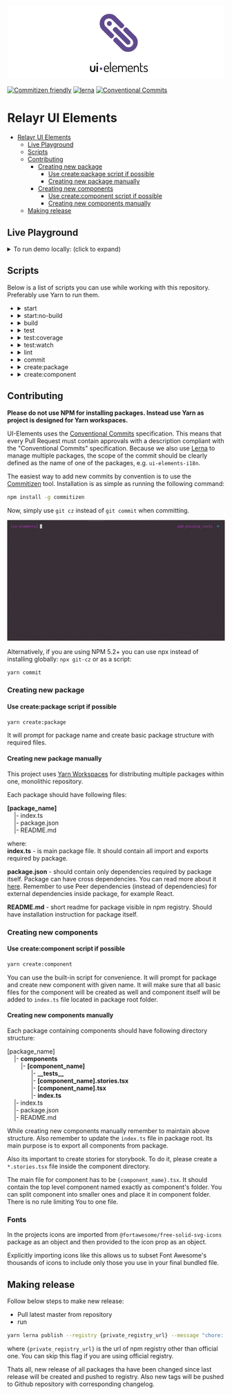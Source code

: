 
![Logo](docs/logo.png)

[![Commitizen friendly](https://img.shields.io/badge/commitizen-friendly-brightgreen.svg)](http://commitizen.github.io/cz-cli/)
[![lerna](https://img.shields.io/badge/maintained%20with-lerna-cc00ff.svg)](https://lernajs.io/)
[![Conventional Commits](https://img.shields.io/badge/Conventional%20Commits-1.0.0-yellow.svg)](https://conventionalcommits.org)

# Relayr UI Elements

<!-- TOC -->

- [Relayr UI Elements](#relayr-ui-elements)
  - [Live Playground](#live-playground)
  - [Scripts](#scripts)
  - [Contributing](#contributing)
    - [Creating new package](#creating-new-package)
      - [Use create:package script if possible](#use-createpackage-script-if-possible)
      - [Creating new package manually](#creating-new-package-manually)
    - [Creating new components](#creating-new-components)
      - [Use create:component script if possible](#use-createcomponent-script-if-possible)
      - [Creating new components manually](#creating-new-components-manually)
  - [Making release](#making-release)

<!-- /TOC -->

## Live Playground

<details><summary>To run demo locally: (click to expand)</summary>

- Clone this repository
- Install dependencies via `yarn`
- `yarn run storybook`
- Visit [http://localhost:9001/](http://localhost:9001/)

</details>

## Scripts

Below is a list of scripts you can use while working with this repository. Preferably use Yarn to run them.

- <details>
    <summary>start</summary>

    Runs storybook on local machine. It also builds all packages to be sure that all cross dependencies between packages works.

    Usage example:

    ```bash
    yarn start
    ```

    *Aliases*: `sb`, `storybook`
    
    To run Storybook with *withInfo* addon the environment variable STORYBOOK_WITHINFO should be set to 1:
    
    ```
    STORYBOOK_WITHINFO="1"
    ```
  </details>

- <details>
    <summary>start:no-build</summary>

    Runs storybook on local machine without building packages.

    Usage example:

    ```bash
    yarn start
    ```

    *Aliases*: `sb:no-build`, `storybook:no-build`
    
    To run Storybook with *withInfo* addon the environment variable STORYBOOK_WITHINFO should be set to 1:
    
    ```
    STORYBOOK_WITHINFO="1"
    ```
  </details>

- <details>
    <summary>build</summary>

    Build all packages

    Usage example:

    ```bash
    yarn build
    ```
  </details>

- <details>
    <summary>test</summary>

    Run all tests

    Usage example:

    ```bash
    yarn test
    ```
  </details>

- <details>
    <summary>test:coverage</summary>
    Run all tests and open coverage summary in browser window.

    Usage example:

    ```bash
    yarn test:coverage
    ```
  </details>

- <details>
    <summary>test:watch</summary>

    Run all tests in watch mode.

    The same as `yarn test --watch`

    Usage example:

    ```bash
    yarn test:watch
    ```
  </details>

- <details>
    <summary>lint</summary>

    Run typescript linter.

    Usage example:

    ```bash
    yarn lint
    ```
  </details>

- <details>
    <summary>commit</summary>

    Make git commit by using commitizen.

    See [contributing](#contributing) section for more information.

    Usage example:

    ```bash
    yarn commit
    ```
  </details>

- <details>
    <summary>create:package</summary>

    Create new package if it not exists. It also creates basic file and folder structure inside new package.


    Usage example:

    ```bash
    yarn create:package
    ```
  </details>

- <details>
    <summary>create:component</summary>

    Create new component in given package (it will prompt for package name). It creates all required files for component:

    - test file
    - index file
    - component file
    - storybook file

    \
    Usage example:

    ```bash
    yarn create:component
    ```
  </details>

## Contributing

**Please do not use NPM for installing packages. Instead use Yarn as project is designed for Yarn workspaces.**

UI-Elements uses the [Conventional Commits](https://www.conventionalcommits.org/en/v1.0.0-beta.2/) specification. This means that every Pull Request must contain approvals with a description compliant with the "Conventional Commits" specification. Because we also use [Lerna](https://lernajs.io/) to manage multiple packages, the scope of the commit should be clearly defined as the name of one of the packages, e.g. `ui-elements-i18n`.

The easiest way to add new commits by convention is to use the [Commitizen](https://github.com/commitizen/cz-cli) tool. Installation is as simple as running the following command:

```bash
npm install -g commitizen
```

Now, simply use `git cz` instead of `git commit` when committing.

![commitizen example](docs/commitizen_example.gif)

Alternatively, if you are using NPM 5.2+ you can use npx instead of installing globally: `npx git-cz` or as a script:

```bash
yarn commit
```

### Creating new package

#### Use create:package script if possible

```bash
yarn create:package
```

It will prompt for package name and create basic package structure with required files.

#### Creating new package manually

This project uses [Yarn Workspaces](https://yarnpkg.com/lang/en/docs/workspaces/) for distributing multiple packages within one, monolithic repository.

Each package should have following files:

**[package_name]** \
&nbsp;&nbsp;&nbsp;&nbsp;|- index.ts \
&nbsp;&nbsp;&nbsp;&nbsp;|- package.json \
&nbsp;&nbsp;&nbsp;&nbsp;|- README<span />.md

where: \
**index.ts** - is main package file. It should contain all import and exports required by package.

**package.json** - should contain only dependencies required by package itself. Package can have cross dependencies. You can read more about it [here](https://yarnpkg.com/lang/en/docs/workspaces/). Remember to use Peer dependencies (instead of dependencies) for external dependencies inside package, for example React.

**README<span />.md** - short readme for package visible in npm registry. Should have installation instruction for package itself.

### Creating new components

#### Use create:component script if possible

```bash
yarn create:component
```

You can use the built-in script for convenience.
It will prompt for package and create new component with given name.
It will make sure that all basic files for the component will be created as well and component itself will be added to `index.ts` file located in package root folder.

#### Creating new components manually

Each package containing components should have following directory structure:

[package_name] \
&nbsp;&nbsp;&nbsp;&nbsp;|- **components** \
&nbsp;&nbsp;&nbsp;&nbsp;&nbsp;&nbsp;&nbsp;&nbsp;|- **[component_name]** \
&nbsp;&nbsp;&nbsp;&nbsp;&nbsp;&nbsp;&nbsp;&nbsp;&nbsp;&nbsp;&nbsp;&nbsp;&nbsp;&nbsp;|- **\_\_tests\_\_** \
&nbsp;&nbsp;&nbsp;&nbsp;&nbsp;&nbsp;&nbsp;&nbsp;&nbsp;&nbsp;&nbsp;&nbsp;&nbsp;&nbsp;|- **[component_name].stories.tsx** \
&nbsp;&nbsp;&nbsp;&nbsp;&nbsp;&nbsp;&nbsp;&nbsp;&nbsp;&nbsp;&nbsp;&nbsp;&nbsp;&nbsp;|- **[component_name].tsx** \
&nbsp;&nbsp;&nbsp;&nbsp;&nbsp;&nbsp;&nbsp;&nbsp;&nbsp;&nbsp;&nbsp;&nbsp;&nbsp;&nbsp;|- **index.ts** \
&nbsp;&nbsp;&nbsp;&nbsp;|- index.ts \
&nbsp;&nbsp;&nbsp;&nbsp;|- package.json \
&nbsp;&nbsp;&nbsp;&nbsp;|- README.<span />md

While creating new components manually remember to maintain above structure. Also remember to update the `index.ts` file in package root. Its main purpose is to export all components from package.

Also its important to create stories for storybook. To do it, please create a `*.stories.tsx` file inside the component directory.

The main file for component has to be `{component_name}.tsx`. It should contain the top level component named exactly as component's folder. You can split component into smaller ones and place it in component folder. There is no rule limiting You to one file.

### Fonts

In the projects icons are imported from `@fortawesome/free-solid-svg-icons` package as an object and then provided to the icon prop as an object.

Explicitly importing icons like this allows us to subset Font Awesome's thousands of icons to include only those you use in your final bundled file.


## Making release

Follow below steps to make new release:

- Pull latest master from repository
- run

```bash
yarn lerna publish --registry {private_registry_url} --message "chore: new release"
```

where `{private_registry_url}` is the url of npm registry other than official one. You can skip this flag if you are using official registry.

Thats all, new release of all packages tha have been changed since last release will be created and pushed to registry. Also new tags will be pushed to Github repository with corresponding changelog.
